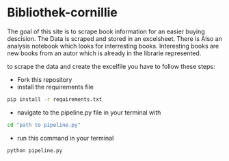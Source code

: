 # Bibliothek-cornillie

The goal of this site is to scrape book information for an easier buying descision.
The Data is scraped and stored in an excelsheet. There is Also an analysis notebook which looks for interresting books.
Interesting books are new books from an autor which is already in the librarie represented.

to scrape the data and create the excelfile you have to follow these steps:

- Fork this repository
- install the requirements file

```sh
pip install -r requirements.txt
```

- navigate to the pipeline.py file in your terminal with 

```sh
cd "path to pipeline.py"
```

- run this command in your terminal

```sh
python pipeline.py
```
